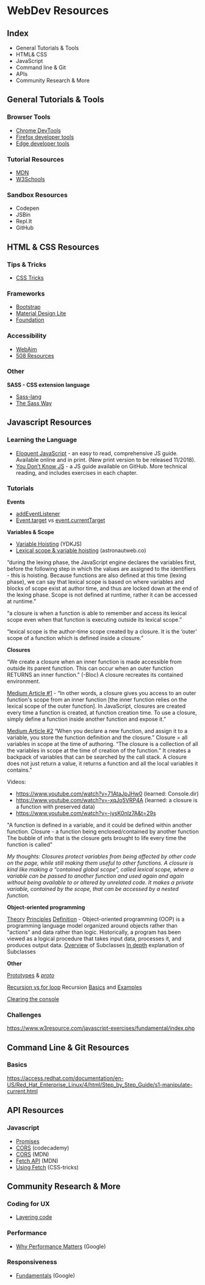 # WebDev Resources

## Index

- General Tutorials & Tools
- HTML& CSS
- JavaScript
- Command line & Git
- APIs
- Community Research & More




## General Tutorials & Tools

### Browser Tools

- [Chrome DevTools](https://developers.google.com/web/tools/chrome-devtools/)
- [Firefox developer tools](https://developer.mozilla.org/en-US/docs/Tools)
- [Edge developer tools](https://docs.microsoft.com/en-us/microsoft-edge/devtools-guide)

### Tutorial Resources

- [MDN](https://developer.mozilla.org/en-US/)
- [W3Schools](https://www.w3schools.com/)

### Sandbox Resources

- Codepen
- JSBin
- Repl.It
- GitHub


## HTML & CSS Resources

### Tips & Tricks

- [CSS Tricks](https://css-tricks.com/)

### Frameworks

- [Bootstrap](http://getbootstrap.com/docs/4.1/getting-started/introduction/)
- [Material Design Lite](https://getmdl.io/started/index.html)
- [Foundation](https://foundation.zurb.com/sites.html)

### Accessibility

- [WebAim](https://webaim.org/)
- [508 Resources](https://www.epa.gov/accessibility/section-508-resources)

### Other

**SASS - CSS extension language**

- [Sass-lang](https://sass-lang.com/)
- [The Sass Way](https://sass-lang.com/)




## Javascript Resources

### Learning the Language

- [Eloquent JavaScript](https://eloquentjavascript.net/) - an easy to read, comprehensive JS guide. Available online and in print. (New print version to be released 11/2018).
- [You Don’t Know JS](https://github.com/getify/You-Dont-Know-JS) - a JS guide available on GitHub. More technical reading, and includes exercises in each chapter.

### Tutorials

**Events**

- [addEventListener](https://developer.mozilla.org/en-US/docs/Web/API/EventTarget/addEventListener)
- [Event.target](https://developer.mozilla.org/en-US/docs/Web/API/Event/target) vs [event.currentTarget](https://developer.mozilla.org/en-US/docs/Web/API/Event/currentTarget)

**Variables & Scope**

- [Variable Hoisting](https://www.oreilly.com/library/view/you-dont-know/9781449335571/ch04.html) (YDKJS)
- [Lexical scope & variable hoisting](http://astronautweb.co/javascript-lexical-scope/) (astronautweb.co)

“during the lexing phase, the JavaScript engine declares the variables first, before the following step in which the values are assigned to the identifiers - this is hoisting. Because functions are also defined at this time (lexing phase), we can say that lexical scope is based on where variables and blocks of scope exist at author time, and thus are locked down at the end of the lexing phase. Scope is not defined at runtime, rather it can be accessed at runtime.”

“a closure is when a function is able to remember and access its lexical scope even when that function is executing outside its lexical scope.”

“lexical scope is the author-time scope created by a closure. It is the ‘outer’ scope of a function which is defined inside a closure.”

**Closures**

“We create a closure when an inner function is made accessible from outside its parent function. This can occur when an outer function RETURNS an inner function.” (-Bloc) A closure recreates its contained environment.

[Medium Article #1](https://medium.com/javascript-scene/master-the-javascript-interview-what-is-a-closure-b2f0d2152b36) - “In other words, a closure gives you access to an outer function's scope from an inner function [the inner function relies on the lexical scope of the outer function]. In JavaScript, closures are created every time a function is created, at function creation time. To use a closure, simply define a function inside another function and expose it.”

[Medium Article #2](https://medium.com/dailyjs/i-never-understood-javascript-closures-9663703368e8)
“When you declare a new function, and assign it to a variable, you store the function definition and the closure.” Closure = all variables in scope at the time of authoring.
“The closure is a collection of all the variables in scope at the time of creation of the function.” It creates a backpack of variables that can be searched by the call stack. A closure does not just return a value, it returns a function and all the local variables it contains."

Videos:
- https://www.youtube.com/watch?v=71AtaJpJHw0 (learned: Console.dir)
- https://www.youtube.com/watch?v=-xqJo5VRP4A (learned: a closure is a function with preserved data)
- https://www.youtube.com/watch?v=-jysK0nlz7A&t=29s

"A function is defined in a variable, and it could be defined within another function.
Closure - a function being enclosed/contained by another function
The bubble of info that is the closure gets brought to life every time the function is called"

*My thoughts: Closures protect variables from being affected by other code on the page, while still making them useful to other functions. A closure is kind like making a “contained global scope”, called lexical scope, where a variable can be passed to another function and used again and again without being available to or altered by unrelated code. It makes a private variable, contained by the scope, that can be accessed by a nested function.*

**Object-oriented programming**

[Theory](https://www.youtube.com/watch?v=YcbcfkLzgvs)
[Principles](https://medium.freecodecamp.org/object-oriented-programming-concepts-21bb035f7260)
[Definition](https://searchmicroservices.techtarget.com/definition/object-oriented-programming-OOP) - Object-oriented programming (OOP) is a programming language model organized around objects rather than "actions" and data rather than logic. Historically, a program has been viewed as a logical procedure that takes input data, processes it, and produces output data.
[Overview](https://medium.com/beginners-guide-to-mobile-web-development/super-and-extends-in-javascript-es6-understanding-the-tough-parts-6120372d3420) of Subclasses
[In depth](https://hacks.mozilla.org/2015/08/es6-in-depth-subclassing/) explanation of Subclasses

**Other**

[Prototypes](https://stackoverflow.com/questions/9959727/proto-vs-prototype-in-javascript) &  [_proto_](https://developer.mozilla.org/en-US/docs/Web/JavaScript/Reference/Global_Objects/Object/proto)

[Recursion vs for loop](https://www.c-sharpcorner.com/blogs/performance-of-recursion-vs-loop-using-javascript)
Recursion [Basics](https://medium.com/@zfrisch/understanding-recursion-in-javascript-992e96449e03) and [Examples](https://medium.freecodecamp.org/recursion-in-javascript-1608032c7a1f)

[Clearing the console](https://stackoverflow.com/questions/34270829/chrome-console-clear-assignment-and-variables)

### Challenges

https://www.w3resource.com/javascript-exercises/fundamental/index.php



## Command Line & Git Resources

### Basics
https://access.redhat.com/documentation/en-US/Red_Hat_Enterprise_Linux/4/html/Step_by_Step_Guide/s1-manipulate-current.html


## API Resources

### Javascript
- [Promises](https://developers.google.com/web/fundamentals/primers/promises)
- [CORS](https://www.codecademy.com/articles/what-is-cors) (codecademy)
- [CORS](https://developer.mozilla.org/en-US/docs/Web/HTTP/CORS) (MDN)
- [Fetch API](https://developer.mozilla.org/en-US/docs/Web/API/Fetch_API) (MDN)
- [Using Fetch](https://css-tricks.com/using-fetch/) (CSS-tricks)



## Community Research & More
### Coding for UX
- [Layering code](https://www.youtube.com/watch?v=zuoMsxA9vOg)

### Performance
- [Why Performance Matters](https://developers.google.com/web/fundamentals/performance/why-performance-matters/) (Google)

### Responsiveness
- [Fundamentals](https://developers.google.com/web/fundamentals/design-and-ux/responsive/) (Google)
